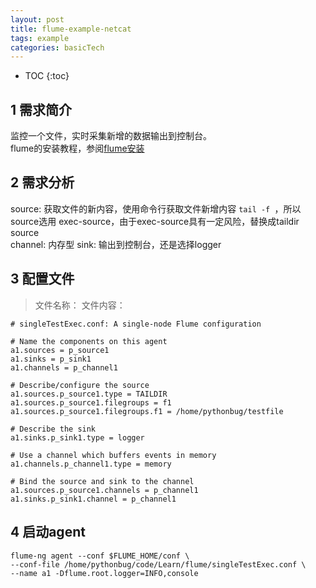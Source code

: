 ```yaml
---
layout: post
title: flume-example-netcat
tags: example
categories: basicTech
---
```


* TOC
{:toc}


## 1 需求简介
监控一个文件，实时采集新增的数据输出到控制台。<br>
flume的安装教程，参阅[flume安装](https://www.pythonbug.com/basictech/flume-install/)


## 2 需求分析
source: 获取文件的新内容，使用命令行获取文件新增内容 `tail -f `，所以source选用 exec-source，由于exec-source具有一定风险，替换成taildir source<br>
channel: 内存型
sink: 输出到控制台，还是选择logger

## 3 配置文件
>文件名称：
>文件内容：
~~~shell
# singleTestExec.conf: A single-node Flume configuration
  
# Name the components on this agent
a1.sources = p_source1
a1.sinks = p_sink1
a1.channels = p_channel1

# Describe/configure the source
a1.sources.p_source1.type = TAILDIR
a1.sources.p_source1.filegroups = f1
a1.sources.p_source1.filegroups.f1 = /home/pythonbug/testfile

# Describe the sink
a1.sinks.p_sink1.type = logger

# Use a channel which buffers events in memory
a1.channels.p_channel1.type = memory

# Bind the source and sink to the channel
a1.sources.p_source1.channels = p_channel1
a1.sinks.p_sink1.channel = p_channel1
~~~

## 4 启动agent
~~~shell
flume-ng agent --conf $FLUME_HOME/conf \
--conf-file /home/pythonbug/code/Learn/flume/singleTestExec.conf \
--name a1 -Dflume.root.logger=INFO,console
~~~